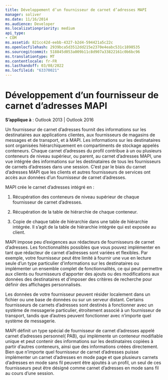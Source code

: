 ```yaml
---
title: Développement d’un fournisseur de carnet d’adresses MAPI
manager: soliver
ms.date: 11/16/2014
ms.audience: Developer
ms.localizationpriority: medium
api_type:
- COM
ms.assetid: 821cc42d-eebb-4327-b2d4-594421a5c22c
ms.openlocfilehash: 2939bca5d3512dd215e2370e4eabc531c1898535
ms.sourcegitcommit: 518845d053a009b11c8d907a33822161c0b6bc96
ms.translationtype: MT
ms.contentlocale: fr-FR
ms.lasthandoff: 03/08/2022
ms.locfileid: "63370021"
---
```

# <a name="developing-a-mapi-address-book-provider"></a>Développement d’un fournisseur de carnet d’adresses MAPI

  
  
**S’applique à** : Outlook 2013 | Outlook 2016 
  
Un fournisseur de carnet d’adresses fournit des informations sur les destinataires aux applications clientes, aux fournisseurs de magasins de messages et de transport, et à MAPI. Les informations sur les destinataires sont organisées hiérarchiquement en compartiments de stockage appelés conteneurs. Chaque carnet d’adresses du profil contribue à un ou plusieurs conteneurs de niveau supérieur, ou parent, au carnet d’adresses MAPI, une vue intégrée des informations sur les destinataires de tous les fournisseurs de carnets d’adresses dans une session. C’est par le biais du carnet d’adresses MAPI que les clients et autres fournisseurs de services ont accès aux données d’un fournisseur de carnet d’adresses.
  
MAPI crée le carnet d’adresses intégré en :
  
1. Récupération des conteneurs de niveau supérieur de chaque fournisseur de carnet d’adresses.
    
2. Récupération de la table de hiérarchie de chaque conteneur. 
    
3. Copie de chaque table de hiérarchie dans une table de hiérarchie intégrée. Il s’agit de la table de hiérarchie intégrée qui est exposée au client. 
    
MAPI impose peu d’exigences aux rédacteurs de fournisseurs de carnet d’adresses. Les fonctionnalités possibles que vous pouvez implémenter en tant que rédacteur de carnet d’adresses sont variées et flexibles. Par exemple, votre fournisseur peut être limité à fournir une vue en lecture seule d’un type particulier d’informations sur les destinataires ou implémenter un ensemble complet de fonctionnalités, ce qui peut permettre aux clients ou fournisseurs d’apporter des ajouts ou des modifications aux données des destinataires et d’imposer des critères de recherche pour définir des affichages personnalisés. 
  
Les données de votre fournisseur peuvent résider localement dans un fichier ou une base de données ou sur un serveur distant. Certains fournisseurs de carnets d’adresses sont destinés à fonctionner avec un système de messagerie particulier, étroitement associé à un fournisseur de transport, tandis que d’autres peuvent fonctionner avec n’importe quel système de messagerie.
  
MAPI définit un type spécial de fournisseur de carnet d’adresses appelé carnet d’adresses personnel( PAB), qui implémente un conteneur modifiable unique et peut contenir des informations sur les destinataires copiées à partir d’autres conteneurs, ainsi que des informations créées directement. Bien que n’importe quel fournisseur de carnet d’adresses puisse implémenter un carnet d’adresses en mode page et que plusieurs carnets d’adresses en mode sans fil peuvent être ajoutés à un profil, un seul de ces fournisseurs peut être désigné comme carnet d’adresses en mode sans fil au cours d’une session. 
  

